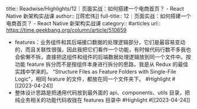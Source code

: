 title:: Readwise/Highlights/12｜页面实战：如何搭建一个电商首页？ - React Native 新架构实战课
author:: [[蒋宏伟]]
full-title:: 12｜页面实战：如何搭建一个电商首页？ - React Native 新架构实战课
category:: #articles
url:: https://time.geekbang.org/column/article/510659

- features：业务组件和其后端接口数据的处理逻辑部分，它们是最容易变动的，而且关联性很强，因此我把它们看作一个功能，有时候代码行数不多我也会偷懒不拆，直接把这组件和组件的后端数据处理逻辑放到同一个文件中。按功能 feature 拆分而不是按组件本身进行拆分的思路，我是从 Redux 的最佳实践中学来的。
  “Structure Files as Feature Folders with Single-File Logic”，相同 feature 的文件，都放在同一个文件夹下。 #Highlight #[[2023-04-24]]
- 整体设计思路是把通用代码放到最外面的 api、components、utils 目录，把纯业务相关的功能代码收拢在 features 目录中 #Highlight #[[2023-04-24]]